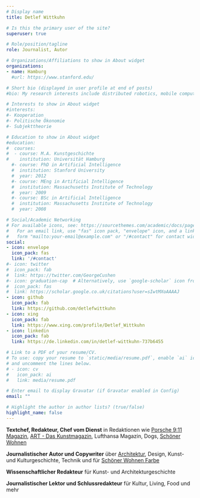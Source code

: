 ```yaml
---
# Display name
title: Detlef Wittkuhn

# Is this the primary user of the site?
superuser: true

# Role/position/tagline
role: Journalist, Autor

# Organizations/Affiliations to show in About widget
organizations:
- name: Hamburg
  #url: https://www.stanford.edu/

# Short bio (displayed in user profile at end of posts)
#bio: My research interests include distributed robotics, mobile computing and programmable matter.

# Interests to show in About widget
#interests:
#- Kooperation
#- Politische Ökonomie
#- Subjekttheorie

# Education to show in About widget
#education:
#  courses:
#  - course: M.A. Kunstgeschichte
#    institution: Universität Hamburg
  #- course: PhD in Artificial Intelligence
  #  institution: Stanford University
  #  year: 2012
  #- course: MEng in Artificial Intelligence
  #  institution: Massachusetts Institute of Technology
  #  year: 2009
  #- course: BSc in Artificial Intelligence
  #  institution: Massachusetts Institute of Technology
  #  year: 2008

# Social/Academic Networking
# For available icons, see: https://sourcethemes.com/academic/docs/page-builder/#icons
#   For an email link, use "fas" icon pack, "envelope" icon, and a link in the
#   form "mailto:your-email@example.com" or "/#contact" for contact widget.
social:
- icon: envelope
  icon_pack: fas
  link: '/#contact'
#- icon: twitter
#  icon_pack: fab
#  link: https://twitter.com/GeorgeCushen
#- icon: graduation-cap  # Alternatively, use `google-scholar` icon from `ai` icon pack
#  icon_pack: fas
#  link: https://scholar.google.co.uk/citations?user=sIwtMXoAAAAJ
- icon: github
  icon_pack: fab
  link: https://github.com/detlefwittkuhn
- icon: xing
  icon_pack: fab
  link: https://www.xing.com/profile/Detlef_Wittkuhn
- icon: linkedin
  icon_pack: fab
  link: https://de.linkedin.com/in/detlef-wittkuhn-737b6455

# Link to a PDF of your resume/CV.
# To use: copy your resume to `static/media/resume.pdf`, enable `ai` icons in `params.toml`,
# and uncomment the lines below.
# - icon: cv
#   icon_pack: ai
#   link: media/resume.pdf

# Enter email to display Gravatar (if Gravatar enabled in Config)
email: ""

# Highlight the author in author lists? (true/false)
highlight_name: false
---
```


**Textchef, Redakteur, Chef vom Dienst** in Redaktionen wie [Porsche 9:11 Magazin](https://911-magazine.porsche.com/de/), [ART - Das Kunstmagazin](https://www.art-magazin.de/), Lufthansa Magazin, Dogs, [Schöner Wohnen](https://www.schoener-wohnen.de/)

**Journalistischer Autor und Copywriter** über [Architektur](https://www.art-magazin.de/heft/52-bauhaus-spezial), Design, Kunst- und Kulturgeschichte, Technik und für [Schöner Wohnen Farbe](https://www.schoener-wohnen-farbe.com/)

**Wissenschaftlicher Redakteur** für Kunst- und Architekturgeschichte

**Journalistischer Lektor und Schlussredakteur** für Kultur, Living, Food und mehr

 <!--
{{< icon name="download" pack="fas" >}} Download my {{< staticref "media/demo_resume.pdf" "newtab" >}}resumé{{< /staticref >}}.
-->
